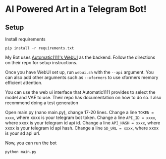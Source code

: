 # AI Powered Art in a Telegram Bot!

## Setup

Install requirements

`pip install -r requirements.txt`

My Bot uses [Automatic1111's WebUI](https://github.com/AUTOMATIC1111/stable-diffusion-webui) as the backend.
Follow the directions on their repo for setup instructions.

Once you have WebUI set up, run `webui.sh` with the `--api` argument. You can also add other
arguments such as `--xformers` to use xformers memory efficient attention.

You can use the web ui interface that Automatic1111 provides to select the model and VAE to use.
Their repo has documentation on how to do so. I also recommend doing a test generation

Open main.py (nano main.py), change 17-20 lines. 
Change a line `TOKEN = xxxx`, where xxxx is your telegram bot token.
Change a line `API_ID = xxxx`, where xxxx is your telegram id api id.
Change a line `API_HASH = xxxx`, where xxxx is your telegram id api hash.
Change a line `SD_URL = xxxx`, where xxxx is your sd api url.

Now, you can run the bot

`python main.py`




